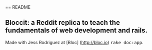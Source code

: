 == README

## Bloccit: a Reddit replica to teach the fundamentals of web development and rails.

Made with Jess Rodriguez at [Bloc] (http://bloc.io)
<tt>rake doc:app</tt>.
